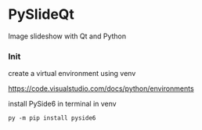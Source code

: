 # PySlideQt

Image slideshow with Qt and Python

### Init

create a virtual environment using venv

https://code.visualstudio.com/docs/python/environments

install PySide6 in terminal in venv

    py -m pip install pyside6
